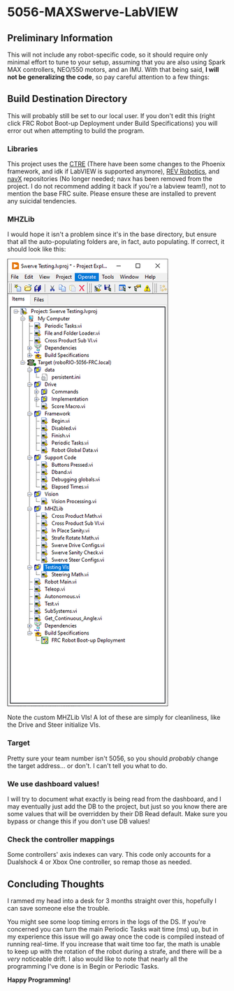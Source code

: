 # 5056-MAXSwerve-LabVIEW
## Preliminary Information
This will not include any robot-specific code, so it should require only minimal effort to tune to your setup, assuming that you are also using Spark MAX controllers, NEO/550 motors, and an IMU.
With that being said, **I will not be generalizing the code**, so pay careful attention to a few things:

## Build Destination Directory
This will probably still be set to our local user. If you don't edit this (right click FRC Robot Boot-up Deployment under Build Specifications) you will error out when attempting to build the program.

### Libraries
This project uses the [CTRE](https://github.com/CrossTheRoadElec/Phoenix-Releases/releases) (There have been some changes to the Phoenix framework, and idk if LabVIEW is supported anymore), [REV Robotics](https://docs.revrobotics.com/brushless/spark-max/revlib), and [navX](https://pdocs.kauailabs.com/navx-mxp/software/roborio-libraries/labview/) repositories (No longer needed; navx has been removed from the project. I do not recommend adding it back if you're a labview team!), not to mention the base FRC suite. Please ensure these are installed to prevent any suicidal tendencies.

### MHZLib
I would hope it isn't a problem since it's in the base directory, but ensure that all the auto-populating folders are, in fact, auto populating. If correct, it should look like this:

![This is an example of what your lvproj file should look like:](/image.png)

Note the custom MHZLib VIs! A lot of these are simply for cleanliness, like the Drive and Steer initialize VIs.

### Target
Pretty sure your team number isn't 5056, so you should *probably* change the target address... or don't. I can't tell you what to do.

### We use dashboard values!
I will try to document what exactly is being read from the dashboard, and I may eventually just add the DB to the project, but just so you know there are some values that will be overridden by their DB Read default. Make sure you bypass or change this if you don't use DB values!

### Check the controller mappings
Some controllers' axis indexes can vary. This code only accounts for a Dualshock 4 or Xbox One controller, so remap those as needed.

## Concluding Thoughts
I rammed my head into a desk for 3 months straight over this, hopefully I can save someone else the trouble.

You might see some loop timing errors in the logs of the DS. If you're concerned you can turn the main Periodic Tasks wait time (ms) up, but in my experience this issue will go away once the code is compiled instead of running real-time. If you increase that wait time too far, the math is unable to keep up with the rotation of the robot during a strafe, and there will be a *very* noticeable drift. I also would like to note that nearly all the programming I've done is in Begin or Periodic Tasks.

**Happy Programming!**
